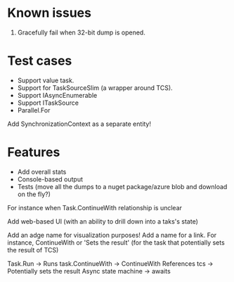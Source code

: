 # Known issues
1. Gracefully fail when 32-bit dump is opened.

# Test cases
- Support value task.
- Support for TaskSourceSlim (a wrapper around TCS).
- Support IAsyncEnumerable
- Support ITaskSource
- Parallel.For

Add SynchronizationContext as a separate entity!

# Features
- Add overall stats
- Console-based output
- Tests (move all the dumps to a nuget package/azure blob and download on the fly?)


For instance when Task.ContinueWith relationship is unclear

Add web-based UI (with an ability to drill down into a taks's state)



Add an adge name for visualization purposes!
Add a name for a link. For instance, ContinueWith or 'Sets the result' (for the task that potentially sets the result of TCS)

Task.Run -> Runs
task.ContinueWith -> ContinueWith
References tcs -> Potentially sets the result
Async state machine -> awaits
